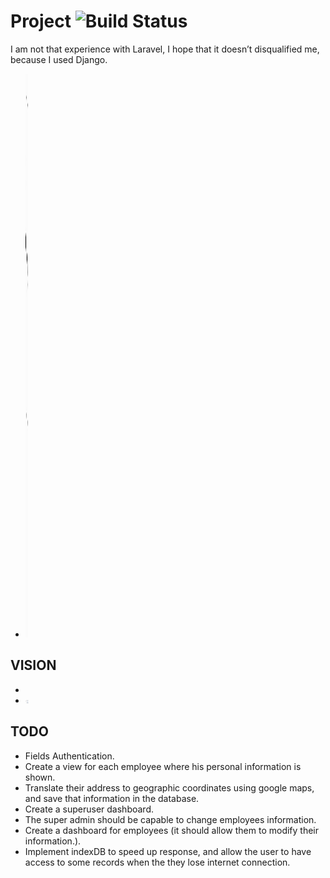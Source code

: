 # Project ![Build Status](https://travis-ci.org/Xfennec/progress.svg?branch=master)
I am not that experience with Laravel, I hope that it doesn’t disqualified me, 
because I used Django. 
  
* <img src="./RnD/infrasctructure.jpg" width="4,076.0 px" height="902.0 px"/>

## VISION
* <img src="./RnD/userInterface.jpg" width="7,598.0 px" height="9,153.0 px"/>
* <img src="./RnD/employeeInterface.jpg" width="5,245.0 px" height="6,966.0 px"/>

## TODO
* Fields Authentication.
* Create a view for each employee where his personal information is shown.
* Translate their address to geographic coordinates using google maps, and save that information in the database.
* Create a superuser dashboard.
* The super admin should be capable to change employees information.
* Create a dashboard for employees (it should allow them to modify their information.).
* Implement indexDB to speed up response, and allow the user to have access to some records when the they lose internet connection.
